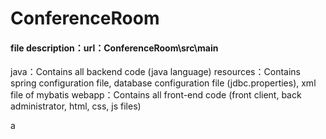 # ConferenceRoom

#### file description：url：ConferenceRoom\src\main
java：Contains all backend code (java language)
resources：Contains spring configuration file, database configuration file (jdbc.properties), xml file of mybatis
webapp：Contains all front-end code (front client, back administrator, html, css, js files)

a